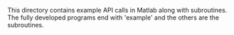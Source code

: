 This directory contains example API calls in Matlab along with subroutines.  The fully developed programs end with 'example' and the others are the subroutines.  
